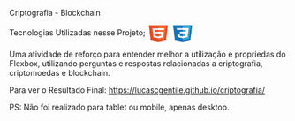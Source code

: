 Criptografia - Blockchain

Tecnologias Utilizadas nesse Projeto;
  <img align="center" alt="HTML" height="30" width="40" src="https://raw.githubusercontent.com/devicons/devicon/master/icons/html5/html5-original.svg">
  <img align="center" alt="CSS" height="30" width="40" src="https://raw.githubusercontent.com/devicons/devicon/master/icons/css3/css3-original.svg">

Uma atividade de reforço para entender melhor a utilização e propriedas do Flexbox, utilizando perguntas e respostas relacionadas a criptografia, criptomoedas e blockchain.

Para ver o Resultado Final: https://lucascgentile.github.io/criptografia/

PS: Não foi realizado para tablet ou mobile, apenas desktop.

